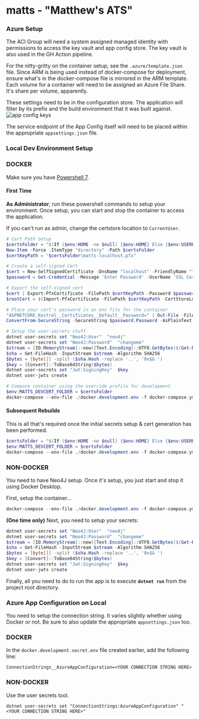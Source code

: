 
# matts - "Matthew's ATS"

### Azure Setup
The ACI Group will need a system assigned managed identity with permissions to access the key vault and app config store. The key vault is also used in the GH Action pipeline.

For the nitty-gritty on the container setup, see the `.azure/template.json` file. Since ARM is being used instead of docker-compose for deployment, ensure what's in the docker-compose file is mirrored in the ARM template.
Each volume for a container will need to be assigned an Azure File Share. It's share per volume, apparently.

These settings need to be in the configuration store. The application will filter by its prefix and the build environment that it was built against.
![app config keys](https://github.com/m-flak/matts/assets/35634280/2904018e-d511-4c71-b9d3-db577de4db6b)

The service endpoint of the App Config itself will need to be placed within the appropriate `appsettings.json` file.

### Local Dev Environment Setup

### DOCKER

Make sure you have [Powershell 7](https://learn.microsoft.com/en-us/powershell/scripting/install/installing-powershell-on-windows?view=powershell-7.3&viewFallbackFrom=powershell-7&WT.mc_id=THOMASMAURER-blog-thmaure).

  

#### First Time

__As Administrator__, run these powershell commands to setup your environment. Once setup, you can start and stop the container to access the application.

If you can't run as admin, change the certstore location to `CurrentUser`.

```powershell
# Cert Path Setup
$certsFolder = "$(If ($env:HOME -ne $null) {$env:HOME} Else {$env:USERPROFILE})\.devcerts"
New-Item -Force -ItemType "directory" -Path $certsFolder
$certKeyPath = "$certsFolder\matts-localhost.pfx"

# Create a self-signed Cert
$cert = New-SelfSignedCertificate -DnsName "localhost" -FriendlyName "localhost development certificate" -NotAfter (Get-Date).AddYears(15) -CertStoreLocation "cert:\LocalMachine\My"
$password = Get-Credential -Message 'Enter Password' -UserName 'SSL Certificate'

# Export the self-signed cert
$cert | Export-PfxCertificate -FilePath $certKeyPath -Password $password.Password
$rootCert = $(Import-PfxCertificate -FilePath $certKeyPath -CertStoreLocation 'Cert:\LocalMachine\Root' -Password $password.Password)

# Place your cert's password in an env file for the container
"ASPNETCORE_Kestrel__Certificates__Default__Password=" | Out-File -FilePath docker.development.secret.env -NoNewline
ConvertFrom-SecureString -SecureString $password.Password -AsPlainText | Out-File -FilePath docker.development.secret.env -Append

# Setup the user-secrets stuff
dotnet user-secrets set "Neo4J:User"  "neo4j"
dotnet user-secrets set "Neo4J:Password"  "changeme"
$stream = [IO.MemoryStream]::new([Text.Encoding]::UTF8.GetBytes($(Get-Random).toString()))
$sha = Get-FileHash -InputStream $stream -Algorithm SHA256
$bytes = [byte[]] -split ($sha.Hash -replace '..', '0x$& ')
$key = [Convert]::ToBase64String($bytes)
dotnet user-secrets set "Jwt:SigningKey"  $key
dotnet user-jwts create

# Compose container using the override profile for development
$env:MATTS_DEVCERT_FOLDER = $certsFolder
docker-compose --env-file ./docker.development.env -f docker-compose.yml -f docker-compose.development.yml up -d

```

#### Subsequent Rebuilds

This is all that's required once the initial secrets setup & cert generation has been performed.

```powershell
$certsFolder = "$(If ($env:HOME -ne $null) {$env:HOME} Else {$env:USERPROFILE})\.devcerts"
$env:MATTS_DEVCERT_FOLDER = $certsFolder
docker-compose --env-file ./docker.development.env -f docker-compose.yml -f docker-compose.development.yml up --build matts
```

### NON-DOCKER

You need to have Neo4J setup. Once it's setup, you just start and stop it using Docker Desktop.

First, setup the container...

```powershell
docker-compose --env-file ./docker.development.env -f docker-compose.yml -f docker-compose.development.yml up neo4j -d
```

__(One time only)__ Next, you need to setup your secrets:
```powershell
dotnet user-secrets set "Neo4J:User"  "neo4j"
dotnet user-secrets set "Neo4J:Password"  "changeme"
$stream = [IO.MemoryStream]::new([Text.Encoding]::UTF8.GetBytes($(Get-Random).toString()))
$sha = Get-FileHash -InputStream $stream -Algorithm SHA256
$bytes = [byte[]] -split ($sha.Hash -replace '..', '0x$& ')
$key = [Convert]::ToBase64String($bytes)
dotnet user-secrets set "Jwt:SigningKey"  $key
dotnet user-jwts create
```

Finally, all you need to do to run the app is to execute **`dotnet run`** from the project root directory.

### Azure App Configuration on Local

You need to setup the connection string. It varies slightly whether using Docker or not.
Be sure to also update the appropriate `appsettings.json` too.

### DOCKER

In the `docker.development.secret.env` file created earlier, add the following line:
```
ConnectionStrings__AzureAppConfiguration=<YOUR CONNECTION STRING HERE>
```

### NON-DOCKER

Use the user secrets tool.
```
dotnet user-secrets set "ConnectionStrings:AzureAppConfiguration" "<YOUR CONNECTION STRING HERE>"
```
